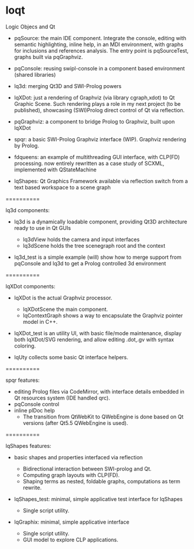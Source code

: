 loqt
====

Logic Objecs and Qt

+ pqSource: the main IDE component.
  Integrate the console, editing with semantic highlighting, inline help,
  in an MDI environment, with graphs for inclusions and references analysis.
  The entry point is pqSourceTest, graphs built via pqGraphviz.

+ pqConsole: reusing swipl-console in a component based environment (shared libraries)

+ lq3d: merging Qt3D and SWI-Prolog powers

+ lqXDot: just a rendering of Graphviz (via library cgraph,xdot) to Qt Graphic Scene.
  Such rendering plays a role in my next project (to be published), showcasing (SWI)Prolog direct control of Qt via reflection.

+ pqGraphviz: a component to bridge Prolog to Graphviz, built upon lqXDot

+ spqr: a basic SWI-Prolog Graphviz interface (WIP).
  Graphviz rendering by Prolog.

+ fdqueens: an example of multithreading GUI interface, with CLP(FD) processing.
  now entirely rewritten as a case study of SCXML, implemented with QStateMachine

+ lqShapes: Qt Graphics Framework available via reflection
  switch from a text based workspace to a scene graph

==========

lq3d components:

+ lq3d is a dynamically loadable component, providing Qt3D architecture ready to use in Qt GUIs
  + lq3dView holds the camera and input interfaces
  + lq3dScene holds the tree scenegraph root and the context

+ lq3d_test is a simple example
  (will) show how to merge support from pqConsole and lq3d to get a Prolog controlled 3d environment

==========

lqXDot components:

+ lqXDot is the actual Graphviz processor.
  + lqXDotScene the main component.
  + lqContextGraph shows a way to encapsulate the Graphviz pointer model in C++.

+ lqXDot_test is an utility UI,
  with basic file/mode maintenance,
  display both lqXDot/SVG rendering,
  and allow editing .dot,.gv with syntax coloring.

+ lqUty collects some basic Qt interface helpers.

==========

spqr features:

+ editing Prolog files via CodeMirror, with interface details embedded in Qt resources system (IDE handled qrc).
+ pqConsole control
+ inline plDoc help
  + The transition from QtWebKit to QWebEngine is done based on Qt versions (after Qt5.5 QWebEngine is used).

==========

lqShapes features:

+ basic shapes and properties interfaced via reflection
  + Bidirectional interaction between SWI-prolog and Qt.
  + Computing graph layouts with CLP(FD).
  + Shaping terms as nested, foldable graphs, computations as term rewrite.

+ lqShapes_test: minimal, simple applicative test interface for lqShapes
  + Single script utility.

+ lqGraphix: minimal, simple applicative interface
  + Single script utility.
  + GUI model to explore CLP applications.
